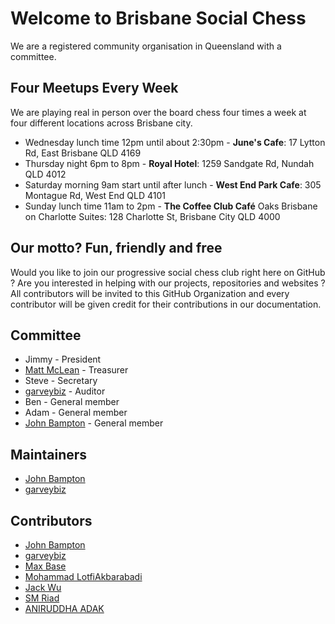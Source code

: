 # Welcome to Brisbane Social Chess

We are a registered community organisation in Queensland with a committee.

## Four Meetups Every Week

We are playing real in person over the board chess four times a week at four different locations across Brisbane city.

- Wednesday lunch time 12pm until about 2:30pm - **June's Cafe**: 17 Lytton Rd, East Brisbane QLD 4169
- Thursday night 6pm to 8pm - **Royal Hotel**: 1259 Sandgate Rd, Nundah QLD 4012
- Saturday morning 9am start until after lunch - **West End Park Cafe**: 305 Montague Rd, West End QLD 4101
- Sunday lunch time 11am to 2pm - **The Coffee Club Café** Oaks Brisbane on Charlotte Suites: 128 Charlotte St, Brisbane City QLD 4000

## Our motto? Fun, friendly and free

Would you like to join our progressive social chess club right here on GitHub ? Are you interested in helping with our
projects, repositories and websites ? All contributors will be invited to this GitHub Organization and every contributor will be
given credit for their contributions in our documentation. 

## Committee

- Jimmy - President
- [Matt McLean](https://github.com/EmikoAlice497) - Treasurer
- Steve - Secretary
- [garveybiz](https://github.com/garveybiz) - Auditor
- Ben - General member
- Adam - General member
- [John Bampton](https://github.com/jbampton) - General member

## Maintainers

- [John Bampton](https://github.com/jbampton)
- [garveybiz](https://github.com/garveybiz)

## Contributors

- [John Bampton](https://github.com/jbampton)
- [garveybiz](https://github.com/garveybiz)
- [Max Base](https://github.com/BaseMax)
- [Mohammad LotfiAkbarabadi](https://github.com/pedramcvx1)
- [Jack Wu](https://github.com/jackneer)
- [SM Riad](https://github.com/smriad)
- [ANIRUDDHA ADAK](https://github.com/aniruddhaadak80)
